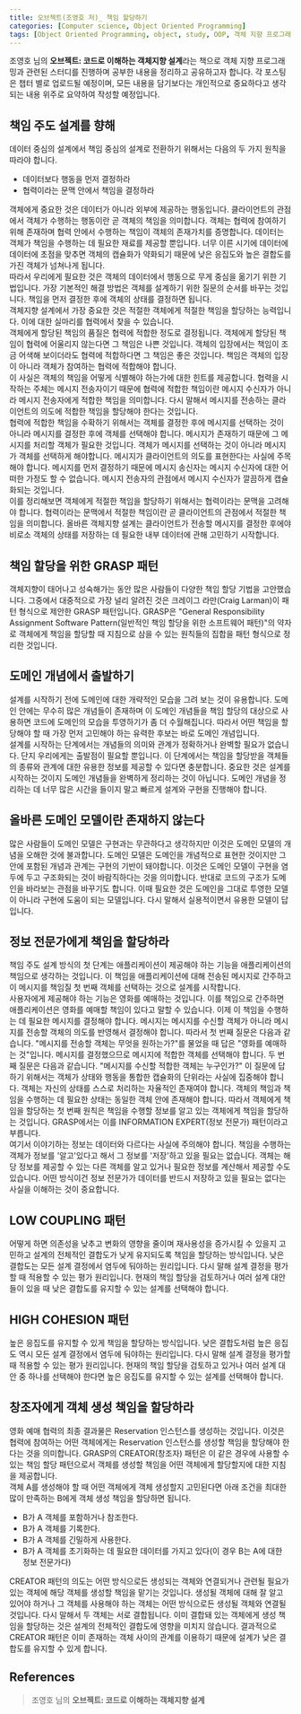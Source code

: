 ```yaml
---
title: 오브젝트(조영호 저)_ 책임 할당하기
categories: [Computer science, Object Oriented Programming]
tags: [Object Oriented Programming, object, study, OOP, 객체 지향 프로그래밍, 객체, 스터디]
---
```


조영호 님의 **오브젝트: 코드로 이해하는 객체지향 설계**라는 책으로 객체 지향 프로그래밍과 관련된 스터디를 진행하며 공부한 내용을 정리하고 공유하고자 합니다. 각 포스팅은 챕터 별로 업로드될 예정이며, 모든 내용을 담기보다는 개인적으로 중요하다고 생각되는 내용 위주로 요약하여 작성할 예정입니다.

## 책임 주도 설계를 향해
데이터 중심의 설계에서 책임 중심의 설계로 전환하기 위해서는 다음의 두 가지 원칙을 따라야 합니다.
* 데이터보다 행동을 먼저 결정하라
* 협력이라는 문맥 안에서 책임을 결정하라   
   
객체에게 중요한 것은 데이터가 아니라 외부에 제공하는 행동입니다. 클라이언트의 관점에서 객체가 수행하는 행동이란 곧 객체의 책임을 의미합니다. 객체는 협력에 참여하기 위해 존재하며 협력 안에서 수행하는 책임이 객체의 존재가치를 증명합니다.
데이터는 객체가 책임을 수행하는 데 필요한 재료를 제공할 뿐입니다. 너무 이른 시기에 데이터에 데이터에 초점을 맞추면 객체의 캡슐화가 약화되기 때문에 낮은 응집도와 높은 결합도를 가진 객체가 넘쳐나게 됩니다.   
따라서 우리에게 필요한 것은 객체의 데이터에서 행동으로 무게 중심을 옮기기 위한 기법입니다. 가장 기본적인 해결 방법은 객체를 설계하기 위한 질문의 순서를 바꾸는 것입니다. 책임을 먼저 결정한 후에 객체의 상태를 결정하면 됩니다.   
객체지향 설계에서 가장 중요한 것은 적절한 객체에게 적절한 책임을 할당하는 능력입니다. 이에 대한 실마리를 협력에서 찾을 수 있습니다.   
객체에게 할당된 책임의 품질은 협력에 적합한 정도로 결정됩니다. 객체에게 할당된 책임이 협력에 어울리지 않는다면 그 책임은 나쁜 것입니다. 객체의 입장에서는 책임이 조금 어색해 보이더라도 협력에 적합하다면 그 책임은 좋은 것입니다. 책임은 객체의 입장이 아니라 객체가 참여하는 협력에 적합해야 합니다.   
이 사실은 객체의 책임을 어떻게 식별해야 하는가에 대한 힌트를 제공합니다. 협력을 시작하는 주체는 메시지 전송자이기 때문에 협력에 적합한 책임이란 메시지 수신자가 아니라 메시지 전송자에게 적합한 책임을 의미합니다. 다시 말해서 메시지를 전송하는 클라이언트의 의도에 적합한 책임을 할당해야 한다는 것입니다.   
협력에 적합한 책임을 수확하기 위해서는 객체를 결정한 후에 메시지를 선택하는 것이 아니라 메시지를 결정한 후에 객체를 선택해야 합니다. 메시지가 존재하기 때문에 그 메시지를 처리할 객체가 필요한 것입니다. 객체가 메시지를 선택하는 것이 아니라 메시지가 객체를 선택하게 해야합니다. 메시지가 클라이언트의 의도를 표현한다는 사실에 주목해야 합니다. 메시지를 먼저 결정하기 때문에 메시지 송신자는 메시지 수신자에 대한 어떠한 가정도 할 수 없습니다. 메시지 전송자의 관점에서 메시지 수신자가 깔끔하게 캡슐화되는 것입니다.   
이를 정리해보면 객체에게 적절한 책임을 할당하기 위해서는 협력이라는 문맥을 고려해야 합니다. 협력이라는 문맥에서 적절한 책임이란 곧 클라이언트의 관점에서 적절한 책임을 의미합니다. 올바른 객체지향 설계는 클라이언트가 전송할 메시지를 결정한 후에야 비로소 객체의 상태를 저장하는 데 필요한 내부 데이터에 관해 고민하기 시작합니다. 

## 책임 할당을 위한 GRASP 패턴
객체지향이 태어나고 성숙해가는 동안 많은 사람들이 다양한 책임 할당 기법을 고안했습니다. 그중에서 대중적으로 가장 널리 알려진 것은 크레이그 라만(Craig Larman)이 패턴 형식으로 제안한 GRASP 패턴입니다. GRASP은 "General Responsibility Assignment Software Pattern(일반적인 책임 할당을 위한 소프트웨어 패턴)"의 약자로 객체에게 책임을 할당할 때 지침으로 삼을 수 있는 원칙들의 집합을 패턴 형식으로 정리한 것입니다.

## 도메인 개념에서 출발하기
설계를 시작하기 전에 도메인에 대한 개략적인 모습을 그려 보는 것이 유용합니다. 도메인 안에는 무수히 많은 개념들이 존재하며 이 도메인 개념들을 책임 할당의 대상으로 사용하면 코드에 도메인의 모습을 투영하기가 좀 더 수월해집니다. 따라서 어떤 책임을 할당해야 할 때 가장 먼저 고민해야 하는 유력한 후보는 바로 도메인 개념입니다.   
설계를 시작하는 단계에서는 개념들의 의미와 관계가 정확하거나 완벽할 필요가 없습니다. 단지 우리에게는 출발점이 필요할 뿐입니다. 이 단계에서는 책임을 할당받을 객체들의 종류와 관계에 대한 유용한 정보를 제공할 수 있다면 충분합니다. 중요한 것은 설계를 시작하는 것이지 도메인 개념들을 완벽하게 정리하는 것이 아닙니다. 도메인 개념을 정리하는 데 너무 많은 시간을 들이지 말고 빠르게 설계와 구현을 진행해야 합니다.

## 올바른 도메인 모델이란 존재하지 않는다
많은 사람들이 도메인 모델은 구현과는 무관하다고 생각하지만 이것은 도메인 모델의 개념을 오해한 것에 불과합니다. 도메인 모델은 도메인을 개념적으로 표현한 것이지만 그 안에 포함된 개념과 관계는 구현의 기반이 돼야합니다. 이것은 도메인 모델이 구현을 염두에 두고 구조화되는 것이 바람직하다는 것을 의미합니다. 반대로 코드의 구조가 도메인을 바라보는 관점을 바꾸기도 합니다. 이때 필요한 것은 도메인을 그대로 투영한 모델이 아니라 구현에 도움이 되는 모델입니다. 다시 말해서 실용적이면서 유용한 모델이 답입니다.

## 정보 전문가에게 책임을 할당하라
책임 주도 설계 방식의 첫 단계는 애플리케이션이 제공해야 하는 기능을 애플리케이션의 책임으로 생각하는 것입니다. 이 책임을 애플리케이션에 대해 전송된 메시지로 간주하고 이 메시지를 책임질 첫 번째 객체를 선택하는 것으로 설계를 시작합니다.   
사용자에게 제공해야 하는 기능은 영화를 예매하는 것입니다. 이를 책임으로 간주하면 애플리케이션은 영화를 예매할 책임이 있다고 말할 수 있습니다. 이제 이 책임을 수행하는 데 필요한 메시지를 결정해야 합니다. 메시지는 메시지를 수신할 객체가 아니라 메시지를 전송할 객체의 의도를 반영해서 결정해야 합니다. 따라서 첫 번째 질문은 다음과 같습니다. "메시지를 전송할 객체는 무엇을 원하는가?"를 물었을 때 답은 "영화를 예매하는 것"입니다. 메시지를 결정했으므로 메시지에 적합한 객체를 선택해야 합니다. 두 번째 질문은 다음과 같습니다. "메시지를 수신할 적합한 객체는 누구인가?" 이 질문에 답하기 위해서는 객체가 상태와 행동을 통합한 캡슐화의 단위라는 사실에 집중해야 합니다. 객체는 자신의 상태를 스스로 처리하는 자율적인 존재여야 합니다. 객체의 책임과 책임을 수행하는 데 필요한 상태는 동일한 객체 안에 존재해야 합니다. 따라서 객체에게 책임을 할당하는 첫 번째 원칙은 책임을 수행할 정보를 알고 있는 객체에게 책임을 할당하는 것입니다. GRASP에서는 이를 INFORMATION EXPERT(정보 전문가) 패턴이라고 부릅니다.   
여기서 이야기하는 정보는 데이터와 다르다는 사실에 주의해야 합니다. 책임을 수행하는 객체가 정보를 '알고'있다고 해서 그 정보를 '저장'하고 있을 필요는 없습니다. 객체는 해당 정보를 제공할 수 있는 다른 객체를 알고 있거나 필요한 정보를 계산해서 제공할 수도 있습니다. 어떤 방식이건 정보 전문가가 데이터를 반드시 저장하고 있을 필요는 없다는 사실을 이해하는 것이 중요합니다.

## LOW COUPLING 패턴
어떻게 하면 의존성을 낮추고 변화의 영향을 줄이며 재사용성을 증가시킬 수 있을지 고민하고 설계의 전체적인 결합도가 낮게 유지되도록 책임을 할당하는 방식입니다. 낮은 결합도는 모든 설계 결정에서 염두에 둬야하는 원리입니다. 다시 말해 설계 결정을 평가할 때 적용할 수 있는 평가 원리입니다. 현재의 책임 할당을 검토하거나 여러 설계 대안들이 있을 때 낮은 결합도를 유지할 수 있는 설계를 선택해야 합니다.

## HIGH COHESION 패턴
높은 응집도를 유지할 수 있게 책임을 할당하는 방식입니다. 낮은 결합도처럼 높은 응집도 역시 모든 설계 결정에서 염두에 둬야하는 원리입니다. 다시 말해 설계 결정을 평가할 때 적용할 수 있는 평가 원리입니다. 현재의 책임 할당을 검토하고 있거나 여러 설계 대안 중 하나를 선택해야 한다면 높은 응집도를 유지할 수 있는 설계를 선택해야 합니다.

## 창조자에게 객체 생성 책임을 할당하라
영화 예매 협력의 최종 결과물은 Reservation 인스턴스를 생성하는 것입니다. 이것은 협력에 참여하는 어떤 객체에게는 Reservation 인스턴스를 생성할 책임을 할당해야 한다는 것을 의미합니다. GRASP의 CREATOR(창조자) 패턴은 이 같은 경우에 사용할 수 있는 책임 할당 패턴으로서 객체를 생성할 책임을 어떤 객체에게 할당할지에 대한 지침을 제공합니다.   
객체 A를 생성해야 할 때 어떤 객체에게 객체 생성할지 고민된다면 아래 조건을 최대한 많이 만족하는 B에게 객체 생성 책임을 할당하면 됩니다.
* B가 A 객체를 포함하거나 참조한다.
* B가 A 객체를 기록한다.
* B가 A 객체를 긴밀하게 사용한다.
* B가 A 객체를 초기화하는 데 필요한 데이터를 가지고 있다(이 경우 B는 A에 대한 정보 전문가다)   
   
CREATOR 패턴의 의도는 어떤 방식으로든 생성되는 객체와 연결되거나 관련될 필요가 있는 객체에 해당 객체를 생성할 책임을 맡기는 것입니다. 생성될 객체에 대해 잘 알고 있어야 하거나 그 객체를 사용해야 하는 객체는 어떤 방식으로든 생성될 객체와 연결될 것입니다. 다시 말해서 두 객체는 서로 결합됩니다. 이미 결합돼 있는 객체에게 생성 책임을 할당하는 것은 설계의 전체적인 결합도에 영향을 미치지 않습니다. 결과적으로 CREATOR 패턴은 이미 존재하는 객체 사이의 관계를 이용하기 때문에 설계가 낮은 결합도를 유지할 수 있게 합니다.

## References
> 조영호 님의 **오브젝트: 코드로 이해하는 객체지향 설계**